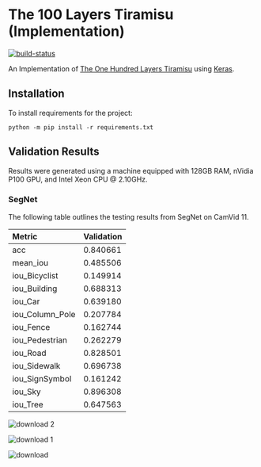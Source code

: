 # The 100 Layers Tiramisu (Implementation)

[![build-status][]][ci-server]

[build-status]: https://travis-ci.com/Kautenja/the-100-layers-tiramisu.svg?branch=master
[ci-server]: https://travis-ci.com/Kautenja/the-100-layers-tiramisu

An Implementation of
[The One Hundred Layers Tiramisu](https://arxiv.org/abs/1611.09326) using
[Keras](https://keras.io/).

## Installation

To install requirements for the project:

```shell
python -m pip install -r requirements.txt
```

## Validation Results

Results were generated using a machine equipped with  128GB RAM, nVidia P100
GPU, and Intel Xeon CPU @ 2.10GHz.

### SegNet

The following table outlines the testing results from SegNet on CamVid 11.

| Metric          | Validation |
|:----------------|:-----------|
| acc             | 0.840661
| mean_iou        | 0.485506
| iou_Bicyclist   | 0.149914
| iou_Building    | 0.688313
| iou_Car         | 0.639180
| iou_Column_Pole | 0.207784
| iou_Fence       | 0.162744
| iou_Pedestrian  | 0.262279
| iou_Road        | 0.828501
| iou_Sidewalk    | 0.696738
| iou_SignSymbol  | 0.161242
| iou_Sky         | 0.896308
| iou_Tree        | 0.647563

![download 2](https://user-images.githubusercontent.com/2184469/45790933-f5ab9800-bc4c-11e8-92ec-d867022647a5.png)

![download 1](https://user-images.githubusercontent.com/2184469/45790934-f5ab9800-bc4c-11e8-9cf3-bd4d1a752a65.png)

![download](https://user-images.githubusercontent.com/2184469/45790935-f5ab9800-bc4c-11e8-82d2-ce8f80e9c706.png)

<!-- ### 11 Class

[Train-Tiramisu103-CamVid11.ipynb](Train-Tiramisu103-CamVid11.ipynb) generates
these results for the 11 class version of CamVid defined in the mapping file
[11_class.txt](11_class.txt).

#### Metrics

| Metric          | Validation |
|:----------------|:-----------|
| acc             | 0.669579
| mean_iou        | 0.321581
| iou_Bicyclist   | 0.647619
| iou_Building    | 0.407584
| iou_Car         | 0.333378
| iou_Column_Pole | 0.098502
| iou_Fence       | 0.036177
| iou_Pedestrian  | 0.170564
| iou_Road        | 0.657058
| iou_Sidewalk    | 0.064504
| iou_SignSymbol  | 0.119745
| iou_Sky         | 0.497471
| iou_Tree        | 0.504785

### 32 Class

[Train-Tiramisu103-CamVid32.ipynb](Train-Tiramisu103-CamVid32.ipynb) generates
these results for the full 32 class version of CamVid.

#### Metrics

| Metric                  | Validation |
|:------------------------|:-----------|
| acc                     | 0.574637
| mean_iou                | 0.532636
| iou_Animal              | 0.995238
| iou_Archway             | 0.914286
| iou_Bicyclist           | 0.476190
| iou_Bridge              | 0.957143
| iou_Building            | 0.325219
| iou_Car                 | 0.221473
| iou_CartLuggagePram     | 0.619048
| iou_Child               | 0.971429
| iou_Column_Pole         | 0.129600
| iou_Fence               | 0.252261
| iou_LaneMkgsDriv        | 0.251791
| iou_LaneMkgsNonDriv     | 1.000000
| iou_Misc_Text           | 0.057317
| iou_MotorcycleScooter   | 0.971429
| iou_OtherMoving         | 0.355676
| iou_ParkingBlock        | 0.529081
| iou_Pedestrian          | 0.178085
| iou_Road                | 0.553283
| iou_RoadShoulder        | 0.900000
| iou_SUVPickupTruck      | 0.069617
| iou_Sidewalk            | 0.082412
| iou_SignSymbol          | 0.476190
| iou_Sky                 | 0.459560
| iou_TrafficCone         | 0.919048
| iou_TrafficLight        | 0.457983
| iou_Train               | 1.000000
| iou_Tree                | 0.476796
| iou_Truck_Bus           | 0.733333
| iou_Tunnel              | 1.000000
| iou_VegetationMisc      | 0.469454
| iou_Void                | 0.057503
| iou_Wall                | 0.183900

-->
